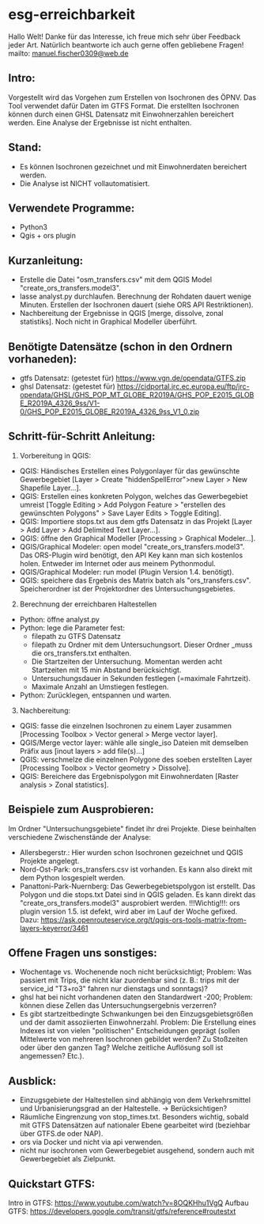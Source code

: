 # esg-erreichbarkeit

Hallo Welt!
Danke für das Interesse, ich freue mich sehr über Feedback jeder Art. Natürlich beantworte ich auch gerne offen gebliebene Fragen!
mailto: manuel.fischer0309@web.de



## Intro:
Vorgestellt wird das Vorgehen zum Erstellen von Isochronen des ÖPNV. Das Tool verwendet dafür Daten im GTFS Format. Die erstellten Isochronen können durch einen GHSL Datensatz mit Einwohnerzahlen bereichert werden. Eine Analyse der Ergebnisse ist nicht enthalten.


## Stand:
- Es können Isochronen gezeichnet und mit Einwohnerdaten bereichert werden.
- Die Analyse ist NICHT vollautomatisiert.


## Verwendete Programme:
- Python3
- Qgis + ors plugin


## Kurzanleitung:
- Erstelle die Datei "osm_transfers.csv" mit dem QGIS Model "create_ors_transfers.model3".
- lasse analyst.py durchlaufen. Berechnung der Rohdaten dauert wenige Minuten. Erstellen der Isochronen dauert (siehe ORS API Restriktionen).
- Nachbereitung der Ergebnisse in QGIS [merge, dissolve, zonal statistiks]. Noch nicht in Graphical Modeller überführt.


## Benötigte Datensätze (schon in den Ordnern vorhaneden):
- gtfs Datensatz: (getestet für) https://www.vgn.de/opendata/GTFS.zip
- ghsl Datensatz: (getestet für) https://cidportal.jrc.ec.europa.eu/ftp/jrc-opendata/GHSL/GHS_POP_MT_GLOBE_R2019A/GHS_POP_E2015_GLOBE_R2019A_4326_9ss/V1-0/GHS_POP_E2015_GLOBE_R2019A_4326_9ss_V1_0.zip


## Schritt-für-Schritt Anleitung:

1) Vorbereitung in QGIS:
- QGIS: Händisches Erstellen eines Polygonlayer für das gewünschte Gewerbegebiet [Layer > Create "hiddenSpellError">new Layer > New Shapefile Layer...].
- QGIS: Erstellen eines konkreten Polygon, welches das Gewerbegebiet umreist [Toggle Editing > Add Polygon Feature > "erstellen des gewünschten Polygons" > Save Layer Edits > Toggle Editing].
- QGIS: Importiere stops.txt aus dem gtfs Datensatz in das Projekt [Layer > Add Layer > Add Delimited Text Layer...].
- QGIS: öffne den Graphical Modeller [Processing > Graphical Modeler...].
- QGIS/Graphical Modeler: open model "create_ors_transfers.model3". Das ORS-Plugin wird benötigt, den API Key kann man sich kostenlos holen. Entweder im Internet oder aus meinem Pythonmodul.
- QGIS/Graphical Modeler: run model (Plugin Version 1.4. benötigt).
- QGIS: speichere das Ergebnis des Matrix batch als "ors_transfers.csv". Speicherordner ist der Projektordner des Untersuchungsgebietes.

2) Berechnung der erreichbaren Haltestellen
- Python: öffne analyst.py
- Python: lege die Parameter fest:
	- filepath zu GTFS Datensatz
	- filepath zu Ordner mit dem Untersuchungsort. Dieser Ordner _muss die ors_transfers.txt enthalten.
	- Die Startzeiten der Untersuchung. Momentan werden acht Startzeiten mit 15 min Abstand berücksichtigt.
	- Untersuchungsdauer in Sekunden festlegen (=maximale Fahrtzeit).
	- Maximale Anzahl an Umstiegen festlegen.
- Python: Zurücklegen, entspannen und warten.

3) Nachbereitung:
- QGIS: fasse die einzelnen Isochronen zu einem Layer zusammen [Processing Toolbox > Vector general > Merge vector layer].
- QGIS/Merge vector layer: wähle alle single_iso Dateien mit demselben Präfix aus [inout layers > add file(s)...]
- QGIS: verschmelze die einzelnen Polygone des soeben erstellten Layer [Processing Toolbox > Vector geometry > Dissolve].
- QGIS: Bereichere das Ergebnispolygon mit Einwohnerdaten [Raster analysis > Zonal statistics].


## Beispiele zum Ausprobieren:
Im Ordner "Untersuchungsgebiete" findet ihr drei Projekte. Diese beinhalten verschiedene Zwischenstände der Analyse:
- Allersbegerstr.: Hier wurden schon Isochronen gezeichnet und QGIS Projekte angelegt.
- Nord-Ost-Park: ors_transfers.csv ist vorhanden. Es kann also direkt mit dem Python losgespielt werden.
- Panattoni-Park-Nuernberg: Das Gewerbegebietspolygon ist erstellt. Das Polygon und die stops.txt Datei sind in QGIS geladen. Es kann direkt das "create_ors_transfers.model3" ausprobiert werden. !!!Wichtig!!!: ors plugin version 1.5. ist defekt, wird aber im Lauf der Woche gefixed. Dazu: https://ask.openrouteservice.org/t/qgis-ors-tools-matrix-from-layers-keyerror/3461


## Offene Fragen uns sonstiges:
- Wochentage vs. Wochenende noch nicht berücksichtigt; Problem: Was passiert mit Trips, die nicht klar zuordenbar sind (z. B.: trips mit der service_id "T3+ro3" fahren nur dienstags und sonntags)?
- ghsl hat bei nicht vorhandenen daten den Standardwert -200; Problem: können diese Zellen das Untersuchungsergebnis verzerren?
- Es gibt startzeitbedingte Schwankungen bei den Einzugsgebietsgrößen und der damit assoziierten Einwohnerzahl. Problem: Die Erstellung eines Indexes ist von vielen "politischen" Entscheidungen geprägt (sollen Mittelwerte von mehreren Isochronen gebildet werden? Zu Stoßzeiten oder über den ganzen Tag? Welche zeitliche Auflösung soll ist angemessen? Etc.).


## Ausblick:
- Einzugsgebiete der Haltestellen sind abhängig von dem Verkehrsmittel und Urbanisierungsgrad an der Haltestelle. -> Berücksichtigen?
- Räumliche Eingrenzung von stop_times.txt. Besonders wichtig, sobald mit GTFS Datensätzen auf nationaler Ebene gearbeitet wird (beziehbar über GTFS.de oder NAP).
- ors via Docker und nicht via api verwenden.
- nicht nur isochronen vom Gewerbegebiet ausgehend, sondern auch mit Gewerbegebiet als Zielpunkt.

## Quickstart GTFS:
Intro in GTFS: https://www.youtube.com/watch?v=8OQKHhu1VgQ
Aufbau GTFS: https://developers.google.com/transit/gtfs/reference#routestxt

